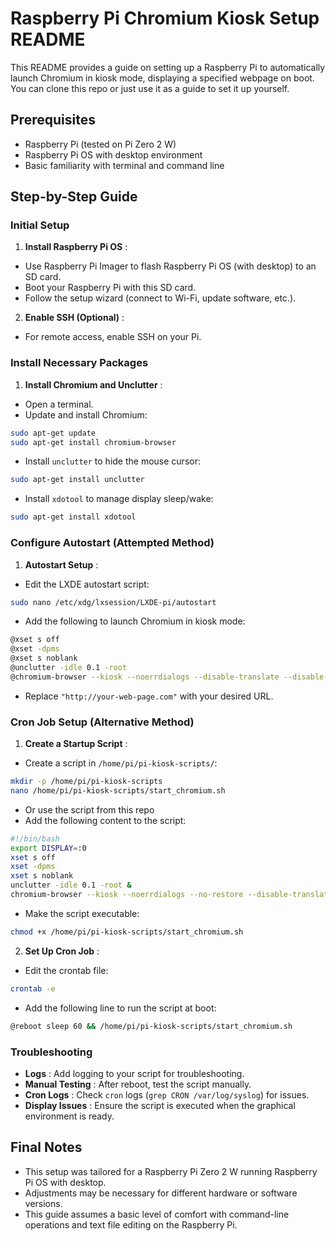 # Raspberry Pi Chromium Kiosk Setup README

This README provides a guide on setting up a Raspberry Pi to automatically launch Chromium in kiosk mode, displaying a specified webpage on boot. You can clone this repo or just use it as a guide to set it up yourself.

## Prerequisites

- Raspberry Pi (tested on Pi Zero 2 W)
- Raspberry Pi OS with desktop environment
- Basic familiarity with terminal and command line

## Step-by-Step Guide

### Initial Setup

1. **Install Raspberry Pi OS** :

- Use Raspberry Pi Imager to flash Raspberry Pi OS (with desktop) to an SD card.
- Boot your Raspberry Pi with this SD card.
- Follow the setup wizard (connect to Wi-Fi, update software, etc.).

2. **Enable SSH (Optional)** :

- For remote access, enable SSH on your Pi.

### Install Necessary Packages

1. **Install Chromium and Unclutter** :

- Open a terminal.
- Update and install Chromium:

```bash
sudo apt-get update
sudo apt-get install chromium-browser
```

- Install `unclutter` to hide the mouse cursor:

```bash
sudo apt-get install unclutter
```

- Install `xdotool` to manage display sleep/wake:

```bash
sudo apt-get install xdotool
```

### Configure Autostart (Attempted Method)

1. **Autostart Setup** :

- Edit the LXDE autostart script:

```bash
sudo nano /etc/xdg/lxsession/LXDE-pi/autostart
```

- Add the following to launch Chromium in kiosk mode:

```bash
@xset s off
@xset -dpms
@xset s noblank
@unclutter -idle 0.1 -root
@chromium-browser --kiosk --noerrdialogs --disable-translate --disable-infobars --disable-features=TranslateUI --incognito "http://your-web-page.com"
```

- Replace `"http://your-web-page.com"` with your desired URL.

### Cron Job Setup (Alternative Method)

1. **Create a Startup Script** :

- Create a script in `/home/pi/pi-kiosk-scripts/`:

```bash
mkdir -p /home/pi/pi-kiosk-scripts
nano /home/pi/pi-kiosk-scripts/start_chromium.sh
```

- Or use the script from this repo
- Add the following content to the script:

```bash
#!/bin/bash
export DISPLAY=:0
xset s off
xset -dpms
xset s noblank
unclutter -idle 0.1 -root &
chromium-browser --kiosk --noerrdialogs --no-restore --disable-translate --disable-infobars --disable-features=TranslateUI --incognito "http://your-web-page.com"
```

- Make the script executable:

```bash
chmod +x /home/pi/pi-kiosk-scripts/start_chromium.sh
```

2. **Set Up Cron Job** :

- Edit the crontab file:

```bash
crontab -e
```

- Add the following line to run the script at boot:

```bash
@reboot sleep 60 && /home/pi/pi-kiosk-scripts/start_chromium.sh
```

### Troubleshooting

- **Logs** : Add logging to your script for troubleshooting.
- **Manual Testing** : After reboot, test the script manually.
- **Cron Logs** : Check `cron` logs (`grep CRON /var/log/syslog`) for issues.
- **Display Issues** : Ensure the script is executed when the graphical environment is ready.

## Final Notes

- This setup was tailored for a Raspberry Pi Zero 2 W running Raspberry Pi OS with desktop.
- Adjustments may be necessary for different hardware or software versions.
- This guide assumes a basic level of comfort with command-line operations and text file editing on the Raspberry Pi.
